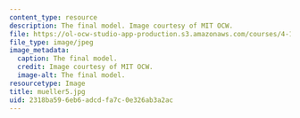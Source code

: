 ```yaml
---
content_type: resource
description: The final model. Image courtesy of MIT OCW.
file: https://ol-ocw-studio-app-production.s3.amazonaws.com/courses/4-125b-architecture-studio-building-in-landscapes-fall-2005/2318ba596eb6adcdfa7c0e326ab3a2ac_mueller5.jpg
file_type: image/jpeg
image_metadata:
  caption: The final model.
  credit: Image courtesy of MIT OCW.
  image-alt: The final model.
resourcetype: Image
title: mueller5.jpg
uid: 2318ba59-6eb6-adcd-fa7c-0e326ab3a2ac
---
```


